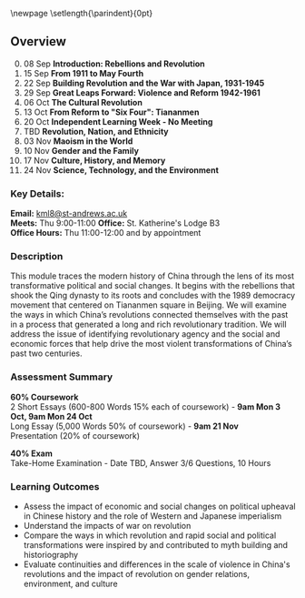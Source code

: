 \newpage
\setlength{\parindent}{0pt}

## Overview

0. 08 Sep **Introduction: Rebellions and Revolution**
1. 15 Sep **From 1911 to May Fourth**
2. 22 Sep  **Building Revolution and the War with Japan, 1931-1945**
3. 29 Sep  **Great Leaps Forward: Violence and Reform 1942-1961**
4. 06 Oct  **The Cultural Revolution**
5. 13 Oct **From Reform to "Six Four": Tiananmen**
6. 20 Oct **Independent Learning Week - No Meeting**
7. TBD **Revolution, Nation, and Ethnicity**
8. 03 Nov **Maoism in the World**
9. 10 Nov **Gender and the Family**
10. 17 Nov **Culture, History, and Memory**
11. 24 Nov **Science, Technology, and the Environment**

### Key Details:

**Email:** kml8@st-andrews.ac.uk  
**Meets:** Thu 9:00-11:00 **Office:** St. Katherine's Lodge B3  
**Office Hours:** Thu 11:00-12:00 and by appointment  

### Description	

This module traces the modern history of China through the lens of its most transformative political and social changes. It begins with the rebellions that shook the Qing dynasty to its roots and concludes with the 1989 democracy movement that centered on Tiananmen square in Beijing. We will examine the ways in which China’s revolutions connected themselves with the past in a process that generated a long and rich revolutionary tradition. We will address the issue of identifying revolutionary agency and the social and economic forces that help drive the most violent transformations of China’s past two centuries.

### Assessment Summary

**60% Coursework**  
2 Short Essays (600-800 Words 15% each of coursework) - **9am Mon 3 Oct, 9am Mon 24 Oct**  
Long Essay (5,000 Words 50% of coursework) - **9am 21 Nov**  
Presentation (20% of coursework)

**40% Exam**  
Take-Home Examination - Date TBD, Answer 3/6 Questions, 10 Hours    

### Learning Outcomes

* Assess the impact of economic and social changes on political upheaval in Chinese history and the role of Western and Japanese imperialism
* Understand the impacts of war on revolution
* Compare the ways in which revolution and rapid social and political transformations were inspired by and contributed to myth building and historiography
* Evaluate continuities and differences in the scale of violence in China's revolutions and the impact of revolution on gender relations, environment, and culture 
